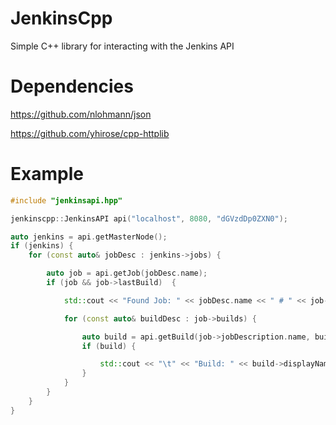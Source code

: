 # JenkinsCpp
Simple C++ library for interacting with the Jenkins API

# Dependencies
https://github.com/nlohmann/json

https://github.com/yhirose/cpp-httplib

# Example
```c++
#include "jenkinsapi.hpp"

jenkinscpp::JenkinsAPI api("localhost", 8080, "dGVzdDp0ZXN0");

auto jenkins = api.getMasterNode();
if (jenkins) {
    for (const auto& jobDesc : jenkins->jobs) {

        auto job = api.getJob(jobDesc.name);
        if (job && job->lastBuild)  {

            std::cout << "Found Job: " << jobDesc.name << " # " << job->description << std::endl;

            for (const auto& buildDesc : job->builds) {

                auto build = api.getBuild(job->jobDescription.name, buildDesc.number);
                if (build) {

                    std::cout << "\t" << "Build: " << build->displayName << " # " << build->result << std::endl;
                }
            }
        }
    }
}
```
